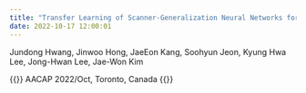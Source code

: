 ```yaml
---
title: "Transfer Learning of Scanner-Generalization Neural Networks for Predicting General Psychopathology Factor (p-factor) in Adolescents based on Resting-State Functional Connectivity"
date: 2022-10-17 12:00:01
---
```


Jundong Hwang, Jinwoo Hong, JaeEon Kang, Soohyun Jeon, Kyung Hwa Lee, Jong-Hwan Lee, Jae-Won Kim

{{<format bright-green>}}
AACAP 2022/Oct, Toronto, Canada
{{</format>}}
